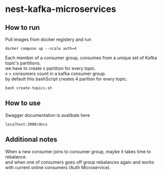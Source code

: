 # nest-kafka-microservices

## How to run

Pull images from docker registery and run

```
docker compose up --scale auth=4
```

Each member of a consumer group, consumes from a unique set of Kafka topic's partitions.
</br>
we have to create x partition for every topic.
</br>
x = consumers count in a kafka consumer group.
</br>
by default this bashScript creates 4 parition for every topic.

```
bash create-topics.sh
```

## How to use

Swagger documentation is avalibale here

```
localhost:3000/docs
```

## Additional notes

When a new consumer joins to consumer group, maybe it takes time to rebalance.
</br>
and when one of consumers goes off group rebalances again and works with current online consumers (Auth Microservice).
